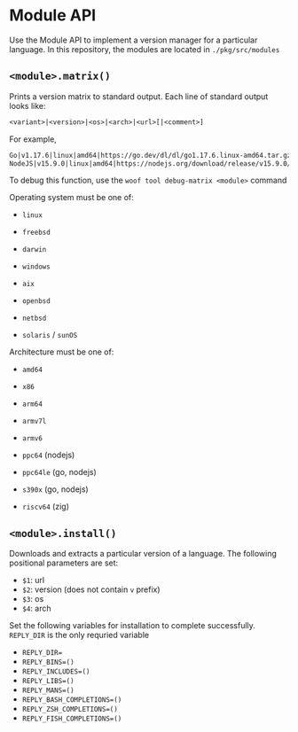 # Module API

Use the Module API to implement a version manager for a particular language. In this repository, the modules are located in `./pkg/src/modules`

## `<module>.matrix()`

Prints a version matrix to standard output. Each line of standard output looks like:

```txt
<variant>|<version>|<os>|<arch>|<url>[|<comment>]
```

For example,

```txt
Go|v1.17.6|linux|amd64|https://go.dev/dl/dl/go1.17.6.linux-amd64.tar.gz
NodeJS|v15.9.0|linux|amd64|https://nodejs.org/download/release/v15.9.0/node-v15.9.0-linux-x64.tar.gz|2021-02-18
```

To debug this function, use the `woof tool debug-matrix <module>` command

Operating system must be one of:

- `linux`
- `freebsd`
- `darwin`
- `windows`

- `aix`
- `openbsd`
- `netbsd`
- `solaris` / `sunOS`

Architecture must be one of:

- `amd64`
- `x86`
- `arm64`
- `armv7l`
- `armv6`

- `ppc64` (nodejs)
- `ppc64le` (go, nodejs)
- `s390x` (go, nodejs)
- `riscv64` (zig)

## `<module>.install()`

Downloads and extracts a particular version of a language. The following positional parameters are set:

- `$1`: url
- `$2`: version (does not contain `v` prefix)
- `$3`: os
- `$4`: arch

Set the following variables for installation to complete successfully. `REPLY_DIR` is the only requried variable

- `REPLY_DIR=`
- `REPLY_BINS=()`
- `REPLY_INCLUDES=()`
- `REPLY_LIBS=()`
- `REPLY_MANS=()`
- `REPLY_BASH_COMPLETIONS=()`
- `REPLY_ZSH_COMPLETIONS=()`
- `REPLY_FISH_COMPLETIONS=()`
